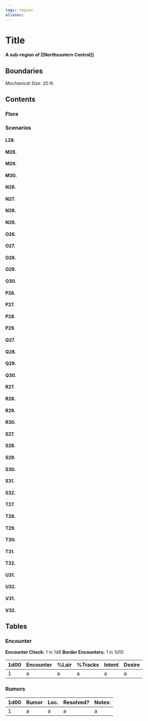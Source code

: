 ```yaml
---
tags: region
aliases:
---
```

# Title
#### A sub-region of [[Northeastern Central]]
## Boundaries
*Mechanical Size:* 20 lh

## Contents
### Flora
### Scenarios
#### L28.
#### M28.
#### M29.
#### M30.
#### N26.
#### N27.
#### N28.
#### N29.
#### O26.
#### O27.
#### O28.
#### O29.
#### O30.
#### P26.
#### P27.
#### P28.
#### P29.
#### Q27.
#### Q28.
#### Q29.
#### Q30.
#### R27.
#### R28.
#### R29.
#### R30.
#### S27.
#### S28.
#### S29.
#### S30.
#### S31.
#### S32.
#### T27.
#### T28.
#### T29.
#### T30.
#### T31.
#### T32.
#### U31.
#### U32.
#### V31.
#### V32.

## Tables
### Encounter
**Encounter Check:** 1 in 1d8
**Border Encounters:** 1 in 1d10


| 1d00 | Encounter                  | %Lair | %Tracks | Intent  | Desire      |
|------|----------------------------|-------|---------|---------|-------------|
| 1    | a     | a    | a         | a      | a      |

### Rumors
| 1d00 | Rumor | Loc. | Resolved? | Notes: |
|------|-------|------|-----------|--------|
| 1    | a     | a    | a         | a      |